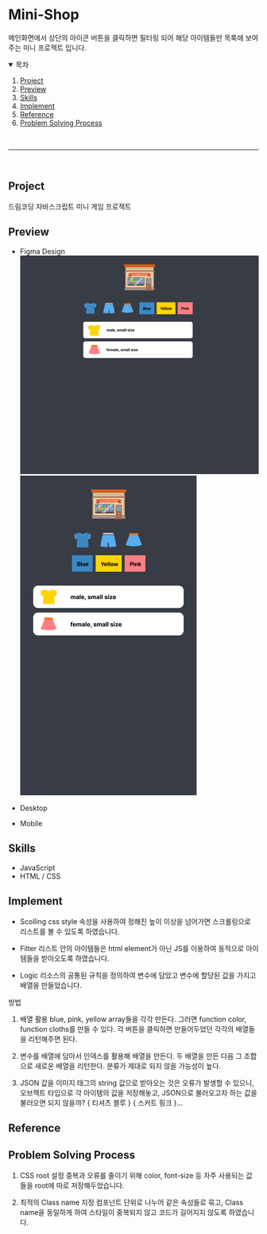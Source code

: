 # Mini-Shop

메인화면에서 상단의 아이콘 버튼을 클릭하면 필터링 되어 해당 아이템들만 목록에 보여주는 미니 프로젝트 입니다.</br>

<details open="open">
  <summary>목차</summary>
  <ol>
    <li><a href="#project">Project</a></li>
    <li><a href="#preview">Preview</a></li>
    <li><a href="#skills">Skills</a></li>
    <li><a href="#implement">Implement</a></li>
    <li><a href="#reference">Reference</a></li>
    <li><a href="#problem-solving-process">Problem Solving Process</a></li>
  </ol>
</details>
</br>

---

</br>

## Project

드림코딩 자바스크립트 미니 게임 프로젝트</br>

## Preview

- Figma Design</br>
  <img src="./imgs/imgs/desktop_figma.png" alt="desktop design" />
  </br>
  <img src="./imgs/imgs/mobile_figma.png" alt="mobile design" />

- Desktop</br>

- Mobile</br>

## Skills

- JavaScript
- HTML / CSS

## Implement

- Scolling
  css style 속성을 사용하여 정해진 높이 이상을 넘어가면 스크롤링으로 리스트를 볼 수 있도록 하였습니다.

- Filter
  리스트 안의 아이템들은 html element가 아닌 JS를 이용하여 동적으로 아이템들을 받아오도록 하였습니다.

- Logic
  리소스의 공통된 규칙을 정의하여 변수에 담았고 변수에 할당된 값을 가지고 배열을 만들었습니다.

방법

1. 배열 활용
   blue, pink, yellow array들을 각각 만든다.
   그러면 function color, function cloths를 만들 수 있다.
   각 버튼을 클릭하면 만들어두었던 각각의 배열들을 리턴해주면 된다.

2. 변수를 배열에 담아서 인덱스를 활용해 배열을 만든다.
   두 배열을 만든 다음 그 조합으로 새로운 배열을 리턴한다. 분류가 제대로 되지 않을 가능성이 높다.

3. JSON
   값을 이미지 태그의 string 값으로 받아오는 것은 오류가 발생할 수 있으니,
   오브젝트 타입으로 각 아이템의 값을 저장해놓고, JSON으로 불러오고자 하는 값을 불러오면 되지 않을까?
   {
   티셔츠 블루
   }
   {
   스커트 핑크
   }...

## Reference

## Problem Solving Process

1. CSS root 설정
   중복과 오류를 줄이기 위해 color, font-size 등 자주 사용되는 값들을 root에 따로 저장해두었습니다.

2. 최적의 Class name 지정
   컴포넌트 단위로 나누어 같은 속성들로 묶고, Class name을 동일하게 하여 스타일이 중복되지 않고 코드가 길어지지 않도록 하였습니다.
